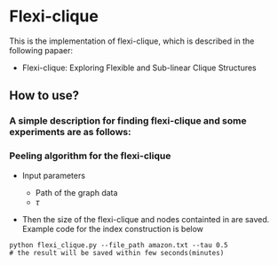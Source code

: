 # Flexi-clique
This is the implementation of flexi-clique, which is described in the following papaer:
- Flexi-clique: Exploring Flexible and Sub-linear Clique Structures

## How to use?
### A simple description for finding flexi-clique and some experiments are as follows:

### Peeling algorithm for the flexi-clique
- Input parameters
  - Path of the graph data
  - $\tau$
    
- Then the size of the flexi-clique and nodes containted in are saved.  
Example code for the index construction is below
```
python flexi_clique.py --file_path amazon.txt --tau 0.5
# the result will be saved within few seconds(minutes)
```

